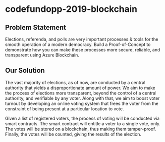 # codefundopp-2019-blockchain

## Problem Statement
Elections, referenda, and polls are very important processes & tools for the smooth operation of a modern democracy. Build a Proof-of-Concept to demonstrate how you can make these processes more secure, reliable, and transparent using Azure Blockchain.

## Our Solution
The vast majority of elections, as of now, are conducted by a central authority that yields a disproportionate amount of power. We aim to make the process of elections more transparent, beyond the control of a central authority, and verifiable by any voter. Along with that, we aim to boost voter turnout by developing an online voting system that frees the voter from the constraint of being present at a particular location to vote.

Given a list of registered voters, the process of voting will be conducted via smart contracts. The smart contract will entitle a voter to a single vote, only. The votes will be stored on a blockchain, thus making them tamper-proof. Finally, the votes will be counted, giving the results of the election. 

